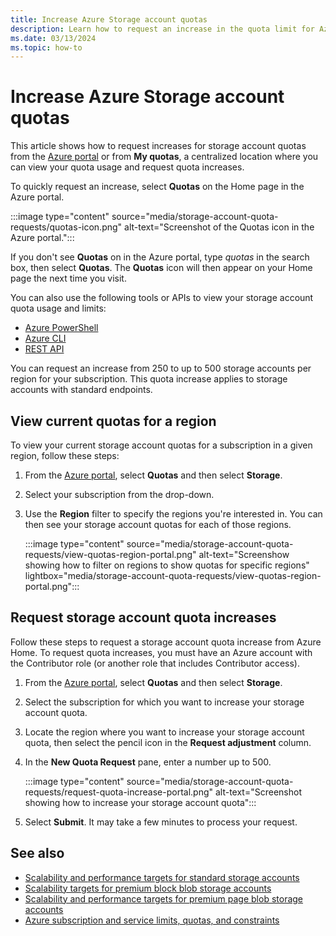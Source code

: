 ```yaml
---
title: Increase Azure Storage account quotas
description: Learn how to request an increase in the quota limit for Azure Storage accounts within a subscription from 250 to 500 for a given region. Quota increases apply to both standard and premium account types.
ms.date: 03/13/2024
ms.topic: how-to
---
```


# Increase Azure Storage account quotas

This article shows how to request increases for storage account quotas from the [Azure portal](https://portal.azure.com) or from **My quotas**, a centralized location where you can view your quota usage and request quota increases.

To quickly request an increase, select **Quotas** on the Home page in the Azure portal.

:::image type="content" source="media/storage-account-quota-requests/quotas-icon.png" alt-text="Screenshot of the Quotas icon in the Azure portal.":::

If you don't see **Quotas** on in the Azure portal, type *quotas* in the search box, then select **Quotas**. The **Quotas** icon will then appear on your Home page the next time you visit.

You can also use the following tools or APIs to view your storage account quota usage and limits:

- [Azure PowerShell](/powershell/module/az.storage/get-azstorageusage)
- [Azure CLI](/cli/azure/storage/account#az-storage-account-show-usage)
- [REST API](/rest/api/storagerp/usages/list-by-location)

You can request an increase from 250 to up to 500 storage accounts per region for your subscription. This quota increase applies to storage accounts with standard endpoints.

## View current quotas for a region

To view your current storage account quotas for a subscription in a given region, follow these steps:

1. From the [Azure portal](https://portal.azure.com), select **Quotas** and then select **Storage**.

1. Select your subscription from the drop-down.

1. Use the **Region** filter to specify the regions you're interested in. You can then see your storage account quotas for each of those regions.

    :::image type="content" source="media/storage-account-quota-requests/view-quotas-region-portal.png" alt-text="Screenshow showing how to filter on regions to show quotas for specific regions" lightbox="media/storage-account-quota-requests/view-quotas-region-portal.png":::

## Request storage account quota increases

Follow these steps to request a storage account quota increase from Azure Home. To request quota increases, you must have an Azure account with the Contributor role (or another role that includes Contributor access).

1. From the [Azure portal](https://portal.azure.com), select **Quotas** and then select **Storage**.

1. Select the subscription for which you want to increase your storage account quota.

1. Locate the region where you want to increase your storage account quota, then select the pencil icon in the **Request adjustment** column.

1. In the **New Quota Request** pane, enter a number up to 500.

    :::image type="content" source="media/storage-account-quota-requests/request-quota-increase-portal.png" alt-text="Screenshot showing how to increase your storage account quota":::

1. Select **Submit**. It may take a few minutes to process your request.

## See also

- [Scalability and performance targets for standard storage accounts](../storage/common/scalability-targets-standard-account.md)
- [Scalability targets for premium block blob storage accounts](../storage/blobs/scalability-targets-premium-block-blobs.md)
- [Scalability and performance targets for premium page blob storage accounts](../storage/blobs/scalability-targets-premium-page-blobs.md)
- [Azure subscription and service limits, quotas, and constraints](../azure-resource-manager/management/azure-subscription-service-limits.md)
